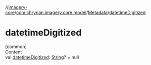 //[imagery-core](../../../index.md)/[com.chrynan.imagery.core.model](../index.md)/[Metadata](index.md)/[datetimeDigitized](datetime-digitized.md)



# datetimeDigitized  
[common]  
Content  
val [datetimeDigitized](datetime-digitized.md): [String](https://kotlinlang.org/api/latest/jvm/stdlib/kotlin/-string/index.html)? = null  



